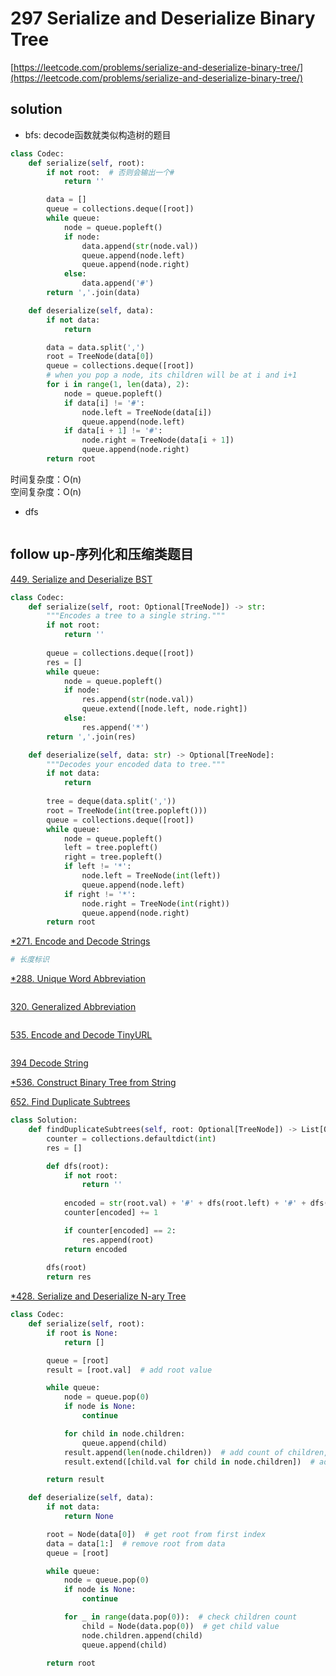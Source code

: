 # 297 Serialize and Deserialize Binary Tree
[https://leetcode.com/problems/serialize-and-deserialize-binary-tree/](https://leetcode.com/problems/serialize-and-deserialize-binary-tree/)


## solution

- bfs: decode函数就类似构造树的题目

```python
class Codec:
    def serialize(self, root):
        if not root:  # 否则会输出一个#
            return ''

        data = []
        queue = collections.deque([root])
        while queue:
            node = queue.popleft()
            if node:
                data.append(str(node.val))
                queue.append(node.left)
                queue.append(node.right)
            else:
                data.append('#')
        return ','.join(data)

    def deserialize(self, data):
        if not data:
            return

        data = data.split(',')
        root = TreeNode(data[0])
        queue = collections.deque([root])
        # when you pop a node, its children will be at i and i+1
        for i in range(1, len(data), 2):
            node = queue.popleft()
            if data[i] != '#':
                node.left = TreeNode(data[i])
                queue.append(node.left)
            if data[i + 1] != '#':
                node.right = TreeNode(data[i + 1])
                queue.append(node.right)
        return root
```
时间复杂度：O(n) <br>
空间复杂度：O(n)

- dfs
```python

```


## follow up-序列化和压缩类题目

[449. Serialize and Deserialize BST](https://leetcode.com/problems/serialize-and-deserialize-bst/description/)
```python
class Codec:
    def serialize(self, root: Optional[TreeNode]) -> str:
        """Encodes a tree to a single string."""
        if not root:
            return ''
        
        queue = collections.deque([root])
        res = []
        while queue:
            node = queue.popleft()
            if node:
                res.append(str(node.val))
                queue.extend([node.left, node.right])
            else:
                res.append('*')
        return ','.join(res)        

    def deserialize(self, data: str) -> Optional[TreeNode]:
        """Decodes your encoded data to tree."""
        if not data:
            return
        
        tree = deque(data.split(','))
        root = TreeNode(int(tree.popleft()))
        queue = collections.deque([root])
        while queue:
            node = queue.popleft()
            left = tree.popleft()
            right = tree.popleft()
            if left != '*':
                node.left = TreeNode(int(left))
                queue.append(node.left)
            if right != '*':
                node.right = TreeNode(int(right))
                queue.append(node.right)
        return root
```

[*271. Encode and Decode Strings](https://leetcode.com/problems/encode-and-decode-strings/)
```python
# 长度标识

```


[*288. Unique Word Abbreviation](https://leetcode.com/problems/unique-word-abbreviation/description/)
```python

```

[320. Generalized Abbreviation](https://leetcode.com/problems/generalized-abbreviation/description/)
```python

```

[535. Encode and Decode TinyURL](https://leetcode.com/problems/encode-and-decode-tinyurl/description/)
```python

```

[394 Decode String](../07_dfs/394%20Decode%20String.md)

[*536. Construct Binary Tree from String](../07_dfs/105%20Construct%20Binary%20Tree%20from%20Preorder%20and%20Inorder%20Traversal.md)

[652. Find Duplicate Subtrees](https://leetcode.com/problems/find-duplicate-subtrees/description/)
```python
class Solution:
    def findDuplicateSubtrees(self, root: Optional[TreeNode]) -> List[Optional[TreeNode]]:
        counter = collections.defaultdict(int)
        res = []

        def dfs(root):
            if not root:
                return ''
            
            encoded = str(root.val) + '#' + dfs(root.left) + '#' + dfs(root.right)
            counter[encoded] += 1

            if counter[encoded] == 2:
                res.append(root)
            return encoded        
        
        dfs(root)
        return res
```

[*428. Serialize and Deserialize N-ary Tree](https://leetcode.com/problems/serialize-and-deserialize-n-ary-tree/description/)
```python
class Codec:
    def serialize(self, root):
        if root is None:
            return []

        queue = [root]
        result = [root.val]  # add root value

        while queue:
            node = queue.pop(0)
            if node is None:
                continue

            for child in node.children:
                queue.append(child)
            result.append(len(node.children))  # add count of children, 先记录一个长度
            result.extend([child.val for child in node.children])  # add children values

        return result

    def deserialize(self, data):
        if not data:
            return None

        root = Node(data[0])  # get root from first index
        data = data[1:]  # remove root from data 
        queue = [root]

        while queue:
            node = queue.pop(0)
            if node is None:
                continue

            for _ in range(data.pop(0)):  # check children count
                child = Node(data.pop(0))  # get child value
                node.children.append(child)
                queue.append(child)
        
        return root
```
